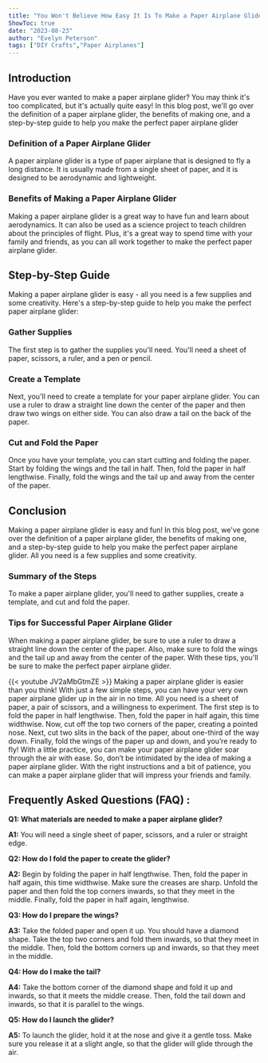 ```yaml
---
title: "You Won't Believe How Easy It Is To Make a Paper Airplane Glider - Step by Step Guide!"
ShowToc: true 
date: "2023-08-23"
author: "Evelyn Peterson" 
tags: ["DIY Crafts","Paper Airplanes"]
---
```

## Introduction

Have you ever wanted to make a paper airplane glider? You may think it's too complicated, but it's actually quite easy! In this blog post, we'll go over the definition of a paper airplane glider, the benefits of making one, and a step-by-step guide to help you make the perfect paper airplane glider 

### Definition of a Paper Airplane Glider

A paper airplane glider is a type of paper airplane that is designed to fly a long distance. It is usually made from a single sheet of paper, and it is designed to be aerodynamic and lightweight. 

### Benefits of Making a Paper Airplane Glider

Making a paper airplane glider is a great way to have fun and learn about aerodynamics. It can also be used as a science project to teach children about the principles of flight. Plus, it's a great way to spend time with your family and friends, as you can all work together to make the perfect paper airplane glider. 

## Step-by-Step Guide

Making a paper airplane glider is easy - all you need is a few supplies and some creativity. Here's a step-by-step guide to help you make the perfect paper airplane glider: 

### Gather Supplies

The first step is to gather the supplies you'll need. You'll need a sheet of paper, scissors, a ruler, and a pen or pencil. 

### Create a Template

Next, you'll need to create a template for your paper airplane glider. You can use a ruler to draw a straight line down the center of the paper and then draw two wings on either side. You can also draw a tail on the back of the paper. 

### Cut and Fold the Paper

Once you have your template, you can start cutting and folding the paper. Start by folding the wings and the tail in half. Then, fold the paper in half lengthwise. Finally, fold the wings and the tail up and away from the center of the paper. 

## Conclusion

Making a paper airplane glider is easy and fun! In this blog post, we've gone over the definition of a paper airplane glider, the benefits of making one, and a step-by-step guide to help you make the perfect paper airplane glider. All you need is a few supplies and some creativity. 

### Summary of the Steps

To make a paper airplane glider, you'll need to gather supplies, create a template, and cut and fold the paper. 

### Tips for Successful Paper Airplane Glider

When making a paper airplane glider, be sure to use a ruler to draw a straight line down the center of the paper. Also, make sure to fold the wings and the tail up and away from the center of the paper. With these tips, you'll be sure to make the perfect paper airplane glider.

{{< youtube JV2aMbGtmZE >}} 
Making a paper airplane glider is easier than you think! With just a few simple steps, you can have your very own paper airplane glider up in the air in no time. All you need is a sheet of paper, a pair of scissors, and a willingness to experiment. The first step is to fold the paper in half lengthwise. Then, fold the paper in half again, this time widthwise. Now, cut off the top two corners of the paper, creating a pointed nose. Next, cut two slits in the back of the paper, about one-third of the way down. Finally, fold the wings of the paper up and down, and you’re ready to fly! With a little practice, you can make your paper airplane glider soar through the air with ease. So, don’t be intimidated by the idea of making a paper airplane glider. With the right instructions and a bit of patience, you can make a paper airplane glider that will impress your friends and family.

## Frequently Asked Questions (FAQ) :
**Q1: What materials are needed to make a paper airplane glider?**

**A1:** You will need a single sheet of paper, scissors, and a ruler or straight edge.

**Q2: How do I fold the paper to create the glider?**

**A2:** Begin by folding the paper in half lengthwise. Then, fold the paper in half again, this time widthwise. Make sure the creases are sharp. Unfold the paper and then fold the top corners inwards, so that they meet in the middle. Finally, fold the paper in half again, lengthwise. 

**Q3: How do I prepare the wings?**

**A3:** Take the folded paper and open it up. You should have a diamond shape. Take the top two corners and fold them inwards, so that they meet in the middle. Then, fold the bottom corners up and inwards, so that they meet in the middle.

**Q4: How do I make the tail?**

**A4:** Take the bottom corner of the diamond shape and fold it up and inwards, so that it meets the middle crease. Then, fold the tail down and inwards, so that it is parallel to the wings.

**Q5: How do I launch the glider?**

**A5:** To launch the glider, hold it at the nose and give it a gentle toss. Make sure you release it at a slight angle, so that the glider will glide through the air.



